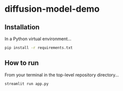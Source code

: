 # diffusion-model-demo

## Installation

In a Python virtual environment...

```bash
pip install -r requirements.txt
```

## How to run

From your terminal in the top-level repository directory...

```bash
streamlit run app.py
```